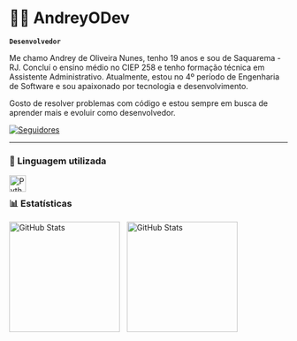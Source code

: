 # 👨‍💻 AndreyODev 

**`Desenvolvedor`**

Me chamo Andrey de Oliveira Nunes, tenho 19 anos e sou de Saquarema - RJ.
Concluí o ensino médio no CIEP 258 e tenho formação técnica em Assistente Administrativo. Atualmente, estou no 4º período de Engenharia de Software e sou apaixonado por tecnologia e desenvolvimento.

Gosto de resolver problemas com código e estou sempre em busca de aprender mais e evoluir como desenvolvedor.

<p align="left">
    <a href="">
        <img 
            alt="Seguidores" 
            title="Me siga no GitHub" 
            src="https://custom-icon-badges.demolab.com/github/followers/andreyodev?color=236ad3&labelColor=1155ba&style=for-the-badge&logo=github&label=Seguidores&logoColor=white"
        />
    </a>
</p>

---

### 🤖 Linguagem utilizada

<img 
    align="left" 
    alt="Python" 
    title="Python"
    width="30px" 
    style="padding-right: 10px;" 
    src="https://cdn.jsdelivr.net/gh/devicons/devicon@latest/icons/python/python-original.svg" 
/>
<br/>

### 📊 Estatísticas

<p>
  <img 
    align="left" 
    alt="GitHub Stats" 
    height="200" 
    style="padding-right: 10px;" 
    src="https://github-readme-stats.vercel.app/api?username=andreyodev&show_icons=true&theme=tokyonight&include_all_commits=true&locale=pt-br" 
  />

<img  
      align="left" 
      alt="GitHub Stats" 
      height="200" 
      src="https://github-readme-stats.vercel.app/api/top-langs/?username=andreyodev&theme=tokyonight&layout=compact&custom_title=Linguagem&langs_count=2" 
  />

</p>
